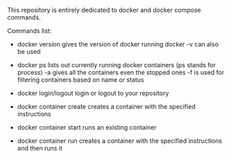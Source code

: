 This repository is entirely dedicated to docker and docker compose commands.


Commands list:

- docker version
	gives the version of docker running
	docker -v can also be used

- docker ps
	lists out currently running docker containers (ps stands for process)
	-a gives all the containers even the stopped ones
	-f is used for filtering containers based on name or status

- docker login/logout
	login or logout to your repository


- docker container create
	creates a container with the specified instructions

- docker container start
	runs an existing container

- docker container run
	creates a container with the specified instructions and then runs it
